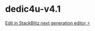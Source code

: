 # dedic4u-v4.1

[Edit in StackBlitz next generation editor ⚡️](https://stackblitz.com/~/github.com/gabriellreiscantor/dedic4u-v4.1)